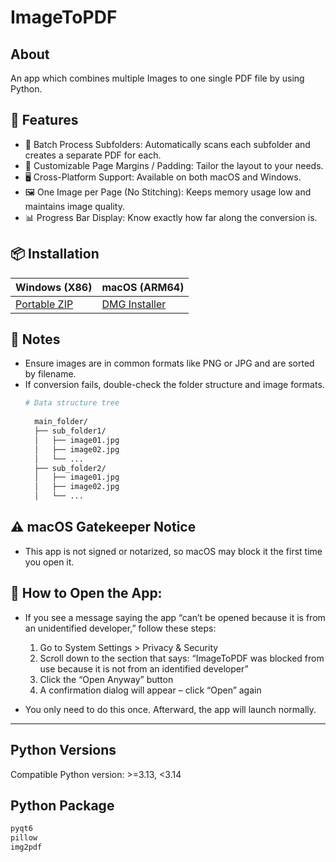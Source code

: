 # ImageToPDF

## About
An app which combines multiple Images to one single PDF file by using Python.

## 🚀 Features
- 📁 Batch Process Subfolders: Automatically scans each subfolder and creates a separate PDF for each.
- 📐 Customizable Page Margins / Padding: Tailor the layout to your needs.
- 🖥️ Cross-Platform Support: Available on both macOS and Windows.
- 🖼️ One Image per Page (No Stitching): Keeps memory usage low and maintains image quality.
- 📊 Progress Bar Display: Know exactly how far along the conversion is.

## 📦 Installation

| Windows (X86)          | macOS (ARM64)           |
|------------------------|-------------------------|
| [Portable ZIP][latest] | [DMG Installer][latest] |

[latest]: https://github.com/SMH642800/ImageToPDF/releases/latest

## 📝 Notes
- Ensure images are in common formats like PNG or JPG and are sorted by filename.
- If conversion fails, double-check the folder structure and image formats.
  ```bash
  # Data structure tree
	
	main_folder/
	├── sub_folder1/
	│   ├── image01.jpg  
	│   ├── image02.jpg  
	│   └── ...  
	├── sub_folder2/
	│   ├── image01.jpg  
	│   ├── image02.jpg  
	│   └── ...  
  ```

## ⚠ macOS Gatekeeper Notice
- This app is not signed or notarized, so macOS may block it the first time you open it.

## 🚧 How to Open the App:
- If you see a message saying the app “can’t be opened because it is from an unidentified developer,” follow these steps:
	1.	Go to System Settings > Privacy & Security
	2.	Scroll down to the section that says: “ImageToPDF was blocked from use because it is not from an identified developer”
	3.	Click the “Open Anyway” button
	4.	A confirmation dialog will appear – click “Open” again

- You only need to do this once. Afterward, the app will launch normally.

---

## Python Versions
Compatible Python version: >=3.13, <3.14

## Python Package
```bash
pyqt6
pillow
img2pdf
```
